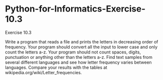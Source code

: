 # Python-for-Informatics-Exercise-10.3

Exercise 10.3

Write a program that reads a file and prints the letters in decreasing
order of frequency. Your program should convert all the input to lower case and
only count the letters a-z. Your program should not count spaces, digits, punctuation
or anything other than the letters a-z. Find text samples from several different
languages and see how letter frequency varies between languages. Compare your
results with the tables at wikipedia.org/wiki/Letter_frequencies.
